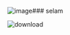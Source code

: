 ![image](https://github.com/Yakupp05/Yakupp05/assets/159884608/6dfca535-0506-40f0-b470-392ea112c27b)### selam

<!--
**Yakupp05/Yakupp05** is a ✨ _special_ ✨ repository because its `README.md` (this file) appears on your GitHub profile.

Here are some ideas to get you started:

- 🔭 I’m currently working on ...
- 🌱 I’m currently learning ...
- 👯 I’m looking to collaborate on ...
- 🤔 I’m looking for help with ...
- 💬 Ask me about ...
- 📫 How to reach me: ...
- 😄 Pronouns: ...
- ⚡ Fun fact: ...
-->
![download](https://github.com/Yakupp05/Yakupp05/assets/159884608/3a13da13-d95d-44a5-9995-2b07652022c6)


